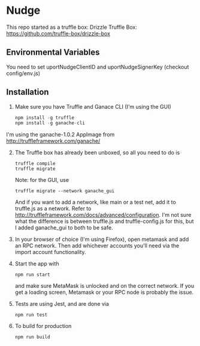 # Nudge

This repo started as a truffle box:
Drizzle Truffle Box: https://github.com/truffle-box/drizzle-box

## Environmental Variables
You need to set uportNudgeClientID and uportNudgeSignerKey (checkout config/env.js)

## Installation 
1. Make sure you have Truffle and Ganace CLI (I'm using the GUI)
    ```javascript
    npm install -g truffle
    npm install -g ganache-cli
    ```

I'm using the ganache-1.0.2 AppImage from http://truffleframework.com/ganache/

2. The Truffle box has already been unboxed, so all you need to do is 
    ```
    truffle compile
    truffle migrate
    ```
    Note: for the GUI, use 
    ```
    truffle migrate --network ganache_gui
    ```
    And if you want to add a network, like main or a test net, add it to truffle.js as a network. Refer to http://truffleframework.com/docs/advanced/configuration. I'm not sure what the difference is between truffle.js and truffle-config.js for this, but I added ganache_gui to both to be safe.

3. In your browser of choice (I'm using Firefox), open metamask and add an RPC network. Then add whichever accounts you'll need via the import account functionality. 

4. Start the app with 
    ``` 
    npm run start
    ```
    and make sure MetaMask is unlocked and on the correct network. If you get a loading screen, Metamask or your RPC node is probably the issue. 

5. Tests are using Jest, and are done via 
    ```
    npm run test
    ```

6. To build for production
    ```
    npm run build
    ```

    